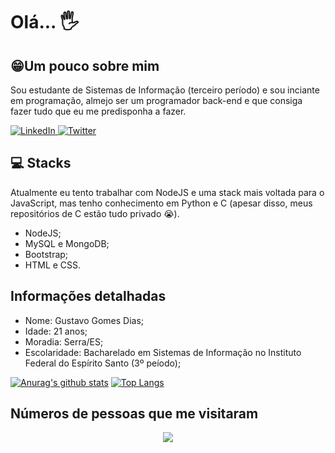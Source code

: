# Olá... 🖐
## 😁Um pouco sobre mim
Sou estudante de Sistemas de Informação (terceiro período) e sou inciante em programação, almejo ser um programador back-end e que consiga fazer tudo que eu me predisponha a fazer.

<a target="_blank" href="https://www.linkedin.com/in/gustavogd/">
  <img alt="LinkedIn" src="https://img.shields.io/badge/linkedin-%230077B5.svg?&style=for-the-badge&logo=linkedin&logoColor=white">
</a>
<a target="_blank" href="https://twitter.com/Di3Gustavo">
  <img alt="Twitter" src="https://img.shields.io/badge/@Di3Gustavo-%231DA1F2.svg?&style=for-the-badge&logo=Twitter&logoColor=white">
</a> 
 

## 💻 Stacks
Atualmente eu tento trabalhar com NodeJS e uma stack mais voltada para o JavaScript, mas tenho conhecimento em Python e C (apesar disso, meus repositórios de C estão tudo privado 😭).

* NodeJS;
* MySQL e MongoDB;
* Bootstrap;
* HTML e CSS.

## Informações detalhadas
* Nome: Gustavo Gomes Dias;
* Idade: 21 anos;
* Moradia: Serra/ES;
* Escolaridade: Bacharelado em Sistemas de Informação no Instituto Federal do Espírito Santo (3º peíodo);
  
[![Anurag's github stats](https://github-readme-stats.vercel.app/api?username=GustavoGomesDias&theme=tokyonight)](https://github.com/anuraghazra/github-readme-stats)  [![Top Langs](https://github-readme-stats.vercel.app/api/top-langs/?username=GustavoGomesDias&theme=tokyonight&layout=compact)](https://github.com/anuraghazra/github-readme-stats)


## Números de pessoas que me visitaram
<p align="center"> 
   <img alingn="center" src="https://profile-counter.glitch.me/GustavoGomesDias/count.svg" />
 </p>
